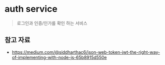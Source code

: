 # auth service

> 로그인과 인증/인가를 확인 하는 서비스

## 참고 자료

- https://medium.com/@siddharthac6/json-web-token-jwt-the-right-way-of-implementing-with-node-js-65b8915d550e
